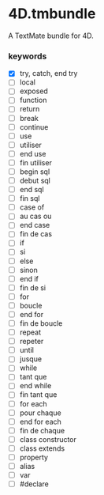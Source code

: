 # 4D.tmbundle
A TextMate bundle for 4D.

### keywords

- [x] try, catch, end try
- [ ] local
- [ ] exposed
- [ ] function
- [ ] return
- [ ] break
- [ ] continue
- [ ] use
- [ ] utiliser
- [ ] end use
- [ ] fin utiliser
- [ ] begin sql
- [ ] debut sql
- [ ] end sql
- [ ] fin sql
- [ ] case of
- [ ] au cas ou
- [ ] end case
- [ ] fin de cas
- [ ] if
- [ ] si
- [ ] else
- [ ] sinon
- [ ] end if
- [ ] fin de si
- [ ] for
- [ ] boucle
- [ ] end for
- [ ] fin de boucle
- [ ] repeat
- [ ] repeter
- [ ] until
- [ ] jusque
- [ ] while
- [ ] tant que
- [ ] end while
- [ ] fin tant que
- [ ] for each
- [ ] pour chaque
- [ ] end for each
- [ ] fin de chaque
- [ ] class constructor
- [ ] class extends
- [ ] property
- [ ] alias
- [ ] var
- [ ] #declare
